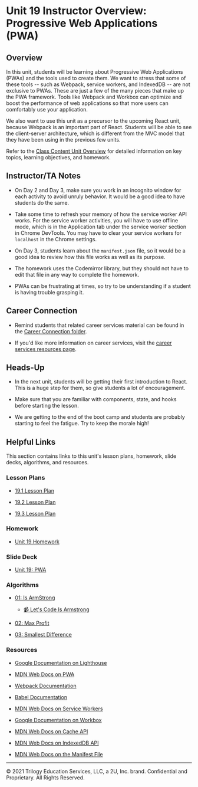 # Unit 19 Instructor Overview: Progressive Web Applications (PWA)

## Overview

In this unit, students will be learning about Progressive Web Applications (PWAs) and the tools used to create them. We want to stress that some of these tools -- such as Webpack, service workers, and IndexedDB -- are not exclusive to PWAs. These are just a few of the many pieces that make up the PWA framework. Tools like Webpack and Workbox can optimize and boost the performance of web applications so that more users can comfortably use your application.

We also want to use this unit as a precursor to the upcoming React unit, because Webpack is an important part of React. Students will be able to see the client-server architecture, which is different from the MVC model that they have been using in the previous few units.

Refer to the [Class Content Unit Overview](../../../01-Class-Content/19-PWA/README.md) for detailed information on key topics, learning objectives, and homework.

## Instructor/TA Notes

* On Day 2 and Day 3, make sure you work in an incognito window for each activity to avoid unruly behavior. It would be a good idea to have students do the same.

* Take some time to refresh your memory of how the service worker API works. For the service worker activities, you will have to use offline mode, which is in the Application tab under the service worker section in Chrome DevTools. You may have to clear your service workers for `localhost` in the Chrome settings.

* On Day 3, students learn about the `manifest.json` file, so it would be a good idea to review how this file works as well as its purpose.

* The homework uses the Codemirror library, but they should not have to edit that file in any way to complete the homework.

* PWAs can be frustrating at times, so try to be understanding if a student is having trouble grasping it.

## Career Connection

* Remind students that related career services material can be found in the [Career Connection folder](../../../01-Class-Content/19-PWA/04-Career-Connection/README.md).

* If you'd like more information on career services, visit the [career services resources page](https://careernetwork.2u.com/?utm_medium=Academics&utm_source=boot_camp/).

## Heads-Up

* In the next unit, students will be getting their first introduction to React. This is a huge step for them, so give students a lot of encouragement.

* Make sure that you are familiar with components, state, and hooks before starting the lesson.

* We are getting to the end of the boot camp and students are probably starting to feel the fatigue. Try to keep the morale high!

## Helpful Links

This section contains links to this unit's lesson plans, homework, slide decks, algorithms, and resources.

### Lesson Plans

  * [19.1 Lesson Plan](./01-Day_Webpack/19.1-LESSON-PLAN.md)

  * [19.2 Lesson Plan](./02-Day_Workbox/19.2-LESSON-PLAN.md)

  * [19.3 Lesson Plan](./03-Day_IndexedDB/19.3-LESSON-PLAN.md)

### Homework

  * [Unit 19 Homework](../../../01-Class-Content/19-PWA/02-Homework)

### Slide Deck

  * [Unit 19: PWA](https://docs.google.com/presentation/d/1mkVX8q7pIQM6giW6ArxB2pjAYFCp2BpjIu1x7MDR6dE/edit?usp=sharing)

### Algorithms

  * [01: Is ArmStrong](../../../01-Class-Content/19-PWA/03-Algorithms/01-is-armstrong/)

    * [📹 Let's Code Is Armstrong](https://2u-20.wistia.com/medias/qpq5grsk37)

  * [02: Max Profit](../../../01-Class-Content/19-PWA/03-Algorithms/02-max-profit/)

  * [03: Smallest Difference](../../../01-Class-Content/19-PWA/03-Algorithms/03-smallest-difference/)

### Resources

* [Google Documentation on Lighthouse](https://developers.google.com/web/tools/lighthouse)

* [MDN Web Docs on PWA](https://developer.mozilla.org/en-US/docs/Web/Progressive_web_apps)

* [Webpack Documentation](https://webpack.js.org/concepts/)

* [Babel Documentation](https://babeljs.io/)

* [MDN Web Docs on Service Workers](https://developer.mozilla.org/en-US/docs/Web/API/Service_Worker_API)

* [Google Documentation on Workbox](https://developers.google.com/web/tools/workbox)

* [MDN Web Docs on Cache API](https://developer.mozilla.org/en-US/docs/Web/API/Cache)

* [MDN Web Docs on IndexedDB API](https://developer.mozilla.org/en-US/docs/Web/API/IndexedDB_API)

* [MDN Web Docs on the Manifest File](https://developer.mozilla.org/en-US/docs/Mozilla/Add-ons/WebExtensions/manifest.json)

---
© 2021 Trilogy Education Services, LLC, a 2U, Inc. brand. Confidential and Proprietary. All Rights Reserved.
